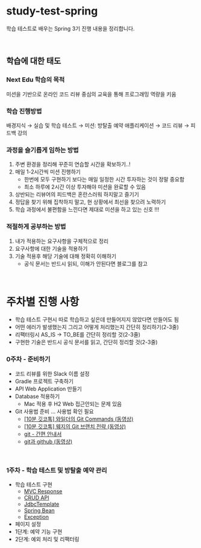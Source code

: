 # study-test-spring
학습 테스트로 배우는 Spring 3기 진행 내용을 정리합니다.

<br />

## 학습에 대한 태도

### Next Edu 학습의 목적
미션을 기반으로 온라인 코드 리뷰 중심의 교육을 통해 프로그래밍 역량을 키움

### 학습 진행방법
배경지식 → 실습 및 학습 테스트 → 미션: 방탈출 예약 애플리케이션 → 코드 리뷰 → 피드백 강의

### 과정을 슬기롭게 임하는 방법
1. 주변 환경을 정리해 꾸준히 연습할 시간을 확보하기..!
2. 매일 1-2시간씩 미션 진행하기
    - 한번에 모두 구현하기 보다는 매일 일정한 시간 투자하는 것이 정말 중요함
    - 최소 하루에 2시간 이상 투자해야 미션을 완료할 수 있음
3. 상반되는 리뷰어의 피드백은 혼란스러워 하지말고 즐기기
4. 정답을 찾기 위해 집착하지 말고, 현 상황에서 최선을 찾으려 노력하기
5. 학습 과정에서 불편함을 느낀다면 제대로 미션을 하고 있는 신호 !!!

### 적절하게 공부하는 방법
1. 내가 적용하는 요구사항을 구체적으로 정리
2. 요구사항에 대한 기술을 적용하기
3. 기술 적용후 해당 기술에 대해 정확히 이해하기
    - 공식 문서는 반드시 읽되, 이해가 안된다면 블로그를 참고

<br />

# 주차별 진행 사항
- 학습 테스트 구현시 따로 학습하고 싶은데 만들어지지 않았다면 만들어도 됨
- 어떤 에러가 발생했는지 그리고 어떻게 처리했는지 간단히 정리하기(2-3줄)
- 리팩터링시 AS_IS -> TO_BE를 간단히 정리할 것(2-3줄)
- 구현한 기술은 반드시 공식 문서를 읽고, 간단히 정리할 것(2-3줄)

### 0주차 - 준비하기
- 코드 리뷰를 위한 Slack 이름 설정
- Gradle 프로젝트 구축하기
- API Web Application 만들기
- Database 적용하기
  - Mac 적용 후 H2 Web 접근안되는 문제 있음 
- Git 사용법 준비 ... 사용법 확인 필요
  - [[10분 깃코톡] 와일더의 Git Commands (동영상)](https://www.youtube.com/watch?v=JsRD2AWxxFg)
  - [[10분 깃코톡] 웨지의 Git 브랜치 전략 (동영상)](https://www.youtube.com/watch?v=jeaf8OXYO1g)
  - [git - 간편 안내서](https://rogerdudler.github.io/git-guide/index.ko.html)
  - [git과 github (동영상)](https://www.inflearn.com/course/git-and-github#curriculum)

<br/>

### 1주차 - 학습 테스트 및 방탈출 예약 관리
  - 학습 테스트 구현
      - [MVC Response](https://github.com/OikimiO/study-test-spring/tree/main/1week/initial1)
      - [CRUD API](https://github.com/OikimiO/study-test-spring/tree/main/1week/initial2)
      - [JdbcTemplate](https://github.com/OikimiO/study-test-spring/tree/main/1week/initial4)
      - [Spring Bean](https://github.com/OikimiO/study-test-spring/tree/main/1week/initial5)
      - [Exception](https://github.com/OikimiO/study-test-spring/tree/main/1week/initial3)
  - 페이지 설정
  - 1단계: 예약 기능 구현
  - 2단계: 예외 처리 및 리팩터링
